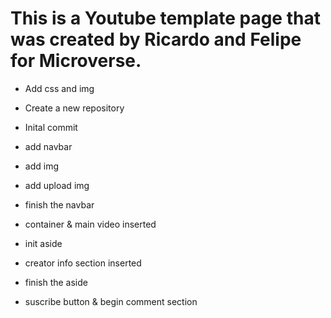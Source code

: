 # This is a Youtube template page that was created by Ricardo and Felipe for Microverse.

* Add css and img
* Create a new repository

* Inital commit
* add navbar
* add img
* add upload img
* finish the navbar
* container & main video inserted
* init aside
* creator info section inserted
* finish the aside
* suscribe button & begin comment section